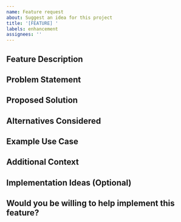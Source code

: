 ```yaml
---
name: Feature request
about: Suggest an idea for this project
title: '[FEATURE] '
labels: enhancement
assignees: ''
---
```


## Feature Description
<!-- A clear and concise description of the feature you're requesting -->

## Problem Statement
<!-- Describe the problem this feature would solve or the need it would address -->

## Proposed Solution
<!-- A clear and concise description of what you want to happen -->

## Alternatives Considered
<!-- Any alternative solutions or features you've considered -->

## Example Use Case
<!-- Describe how users would use this feature in practice -->

## Additional Context
<!-- Add any other context, screenshots, or mockups about the feature request here -->

## Implementation Ideas (Optional)
<!-- If you have specific ideas about how to implement this feature, share them here -->

## Would you be willing to help implement this feature?
<!-- Yes/No -->